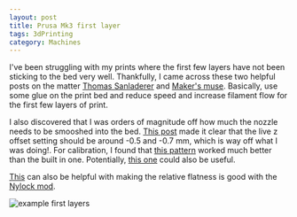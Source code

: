 ```yaml
---
layout: post
title: Prusa Mk3 first layer
tags: 3dPrinting
category: Machines
---
```

I've been struggling with my prints where the first few layers have not been sticking to the bed very well. Thankfully, I came across these two helpful posts on the matter [Thomas Sanladerer](https://www.youtube.com/watch?v=AaF28dnDgKA) and [Maker's muse](https://www.youtube.com/watch?v=ShFaJ027pFs). Basically, use some glue on the print bed and reduce speed and increase filament flow for the first few layers of print.

I also discovered that I was orders of magnitude off how much the nozzle needs to be smooshed into the bed. [This post](https://forum.prusaprinters.org/forum/original-prusa-i3-mk3s-mk3-assembly-and-first-prints-troubleshooting/life-adjust-z-my-way/) made it clear that the live z offset setting should be around -0.5 and -0.7 mm, which is way off what I was doing!. For calibration, I found that [this pattern](https://www.thingiverse.com/thing:3055929) worked much better than the built in one.  Potentially, [this one](https://www.youmagine.com/designs/bed-leveling-tramming-paralleling-test) could also be useful.

[This](https://pcboy.github.io/g81_relative/) can also be helpful with making the relative flatness is good with the [Nylock mod](https://www.reddit.com/r/prusa3d/comments/bp440f/full_guide_to_doing_nylock_mod_if_you_havent_you/).

![example first layers](https://forum.prusaprinters.org/wp-content/uploads/attachments/4570-22992-20170116-223130.jpg)